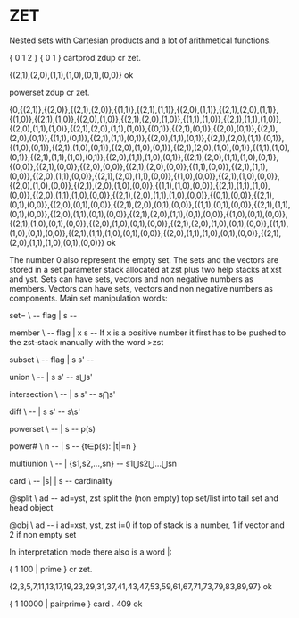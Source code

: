 # ZET
Nested sets with Cartesian products and a lot of arithmetical functions.

{ 0 1 2 } { 0 1 } cartprod zdup cr zet.

{(2,1),(2,0),(1,1),(1,0),(0,1),(0,0)} ok

powerset zdup cr zet.

{0,{(2,1)},{(2,0)},{(2,1),(2,0)},{(1,1)},{(2,1),(1,1)},{(2,0),(1,1)},{(2,1),(2,0),(1,1)},{(1,0)},{(2,1),(1,0)},{(2,0),(1,0)},{(2,1),(2,0),(1,0)},{(1,1),(1,0)},{(2,1),(1,1),(1,0)},{(2,0),(1,1),(1,0)},{(2,1),(2,0),(1,1),(1,0)},{(0,1)},{(2,1),(0,1)},{(2,0),(0,1)},{(2,1),(2,0),(0,1)},{(1,1),(0,1)},{(2,1),(1,1),(0,1)},{(2,0),(1,1),(0,1)},{(2,1),(2,0),(1,1),(0,1)},{(1,0),(0,1)},{(2,1),(1,0),(0,1)},{(2,0),(1,0),(0,1)},{(2,1),(2,0),(1,0),(0,1)},{(1,1),(1,0),(0,1)},{(2,1),(1,1),(1,0),(0,1)},{(2,0),(1,1),(1,0),(0,1)},{(2,1),(2,0),(1,1),(1,0),(0,1)},{(0,0)},{(2,1),(0,0)},{(2,0),(0,0)},{(2,1),(2,0),(0,0)},{(1,1),(0,0)},{(2,1),(1,1),(0,0)},{(2,0),(1,1),(0,0)},{(2,1),(2,0),(1,1),(0,0)},{(1,0),(0,0)},{(2,1),(1,0),(0,0)},{(2,0),(1,0),(0,0)},{(2,1),(2,0),(1,0),(0,0)},{(1,1),(1,0),(0,0)},{(2,1),(1,1),(1,0),(0,0)},{(2,0),(1,1),(1,0),(0,0)},{(2,1),(2,0),(1,1),(1,0),(0,0)},{(0,1),(0,0)},{(2,1),(0,1),(0,0)},{(2,0),(0,1),(0,0)},{(2,1),(2,0),(0,1),(0,0)},{(1,1),(0,1),(0,0)},{(2,1),(1,1),(0,1),(0,0)},{(2,0),(1,1),(0,1),(0,0)},{(2,1),(2,0),(1,1),(0,1),(0,0)},{(1,0),(0,1),(0,0)},{(2,1),(1,0),(0,1),(0,0)},{(2,0),(1,0),(0,1),(0,0)},{(2,1),(2,0),(1,0),(0,1),(0,0)},{(1,1),(1,0),(0,1),(0,0)},{(2,1),(1,1),(1,0),(0,1),(0,0)},{(2,0),(1,1),(1,0),(0,1),(0,0)},{(2,1),(2,0),(1,1),(1,0),(0,1),(0,0)}} ok

The number 0 also represent the empty set. The sets and the vectors are stored in a set parameter stack allocated at zst plus two help stacks at xst and yst. Sets can have sets, vectors and non negative numbers as members. Vectors can have sets, vectors and non negative numbers as components. Main set manipulation words:

set= \ -- flag | s --

member \ -- flag | x s --     If x is a positive number it first has to be pushed to the zst-stack manually with the word >zst

subset \ -- flag | s s' -- 

union \ -- | s s' -- s⋃s'

intersection \ -- | s s' -- s⋂s'

diff \ -- | s s' -- s\s'

powerset \ -- | s -- p(s) 

power# \ n -- | s -- {t∈p(s): |t|=n }

multiunion \ -- | {s1,s2,...,sn} -- s1⋃s2⋃...⋃sn

card \ -- |s| | s --   cardinality

@split \ ad --   ad=yst, zst   split the (non empty) top set/list into tail set and head object

@obj \ ad -- i   ad=xst, yst, zst  i=0 if top of stack is a number, 1 if vector and 2 if non empty set

In interpretation mode there also is a word |:

{ 1 100 | prime } cr zet.

{2,3,5,7,11,13,17,19,23,29,31,37,41,43,47,53,59,61,67,71,73,79,83,89,97} ok

{ 1 10000 | pairprime } card . 409  ok

